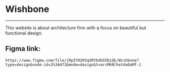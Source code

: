 # Wishbone

*******

This website is about architecture firm with a focus on beautiful but functional design.

## Figma link:
```
https://www.figma.com/file/jRpIYH2KVqSRYbdbS5DiQk/Wishbone?type=design&node-id=2%3A472&mode=design&t=arcMhNlhetda0aMf-1
```
